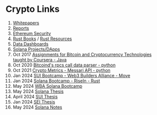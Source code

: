# Crypto Links
1. [Whitepapers](https://github.com/dattgoswami/whitepapers_crypto)
2. [Reports](https://github.com/dattgoswami/crypto_reports)
3. [Ethereum Security](https://github.com/dattgoswami/ethereum_security)
4. [Rust Books](https://github.com/dattgoswami/rust_books) / [Rust Resources](https://medium.com/@dattgoswami/how-to-rust-c1bd21e1a4bd)
5. [Data Dashboards](https://medium.com/@dattgoswami/data-portals-platforms-dashboards-to-keep-track-of-what-is-happening-in-the-crypto-space-and-get-631160ab5bb4)
6. [Solana Projects/DApps](https://medium.com/@dattgoswami/new-dapps-products-to-try-on-solana-as-the-defi-summer-of-solana-is-approaching-eth-defi-summer-b9279092ea4f)
7. Oct 2017 [Assignments for Bitcoin and Cryptocurrency Technologies taught by Coursera - Java](https://github.com/dattgoswami/Coursera_Bitcoin_and_Cryptocurrency_Technologies)
8. Oct 2020 [Bitcoind's rpcs call data parser - python](https://github.com/dattgoswami/BitChainAnalyzer)
9. Oct 2021 [Crypto Metrics - Messari API - python](https://github.com/dattgoswami/CryptoMetrics)
10. Jan 2024 [SUI Bootcamp - Web3 Builders Alliance - Move](https://github.com/dattgoswami/DattGoswami.Q1.Sui.PreR)
11. Jan 2024 [Solana Bootcamp - RiseIn - Rust](https://github.com/dattgoswami/risein-solana-bootcamp)
12. May 2024 [WBA Solana Bootcamp](https://github.com/dattgoswami/wba-solana-q2-2024)
13. May 2024 [Solana Thesis](https://datt.substack.com/p/how-is-solana-front-running-ethereum)
14. April 2024 [SUI Thesis](https://482ventures.substack.com/p/why-sui)
15. Jan 2024 [SEI Thesis](https://482ventures.substack.com/p/what-sei)
16. May 2024 [Solana Notes](https://github.com/dattgoswami/solana-notes)
